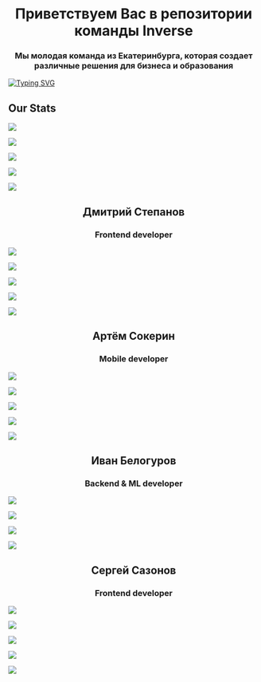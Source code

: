 <h1 align="center">Приветствуем Вас в репозитории команды Inverse</h1>
<h3 align="center">Мы молодая команда из Екатеринбурга, которая создает различные решения для бизнеса и образования</h3>


[![Typing SVG](https://readme-typing-svg.herokuapp.com?font=Fira+Code&weight=500&size=24&pause=1000&color=FF5A49&center=true&vCenter=true&width=435&lines=Inverse+roster)](https://git.io/typing-svg)

<h2>Our Stats</h2>

![](https://github-profile-summary-cards.vercel.app/api/cards/profile-details?username=InverseTeam&theme=solarized_dark)


![](https://github-profile-summary-cards.vercel.app/api/cards/most-commit-language?username=InverseTeam&theme=solarized_dark)


![](https://github-profile-summary-cards.vercel.app/api/cards/repos-per-language?username=InverseTeam&theme=solarized_dark)


![](https://github-profile-summary-cards.vercel.app/api/cards/stats?username=inverseteam&theme=solarized_dark)


![](https://github-profile-summary-cards.vercel.app/api/cards/productive-time?username=InverseTeam&theme=solarized_dark)
<h2 align="center">Дмитрий Степанов</h2>
<h3 align="center">Frontend developer</h3>

![](https://github-profile-summary-cards.vercel.app/api/cards/profile-details?username=mack1ch&theme=solarized_dark)


![](https://github-profile-summary-cards.vercel.app/api/cards/most-commit-language?username=mack1ch&theme=solarized_dark)


![](https://github-profile-summary-cards.vercel.app/api/cards/repos-per-language?username=mack1ch&theme=solarized_dark)


![](https://github-profile-summary-cards.vercel.app/api/cards/stats?username=mack1ch&theme=solarized_dark)


![](https://github-profile-summary-cards.vercel.app/api/cards/productive-time?username=mack1ch&theme=solarized_dark)

<h2 align="center">Артём Сокерин</h2>
<h3 align="center">Mobile developer</h3>

![](https://github-profile-summary-cards.vercel.app/api/cards/profile-details?username=RambleTOT&theme=solarized_dark)


![](https://github-profile-summary-cards.vercel.app/api/cards/most-commit-language?username=RambleTOT&theme=solarized_dark)


![](https://github-profile-summary-cards.vercel.app/api/cards/repos-per-language?username=RambleTOT&theme=solarized_dark)


![](https://github-profile-summary-cards.vercel.app/api/cards/stats?username=RambleTOT&theme=solarized_dark)


![](https://github-profile-summary-cards.vercel.app/api/cards/productive-time?username=RambleTOT&theme=solarized_dark)

<h2 align="center">Иван Белогуров</h2>
<h3 align="center">Backend & ML developer</h3>

![](https://github-profile-summary-cards.vercel.app/api/cards/profile-details?username=Hallteon&theme=solarized_dark)


![](https://github-profile-summary-cards.vercel.app/api/cards/most-commit-language?username=Hallteon&theme=solarized_dark)


![](https://github-profile-summary-cards.vercel.app/api/cards/repos-per-language?username=Hallteon&theme=solarized_dark)


![](https://github-profile-summary-cards.vercel.app/api/cards/stats?username=Hallteon&theme=solarized_dark)

<h2 align="center">Сергей Сазонов</h2>
<h3 align="center">Frontend developer</h3>

![](https://github-profile-summary-cards.vercel.app/api/cards/profile-details?username=OraPoulpe&theme=solarized_dark)


![](https://github-profile-summary-cards.vercel.app/api/cards/most-commit-language?username=OraPoulpe&theme=solarized_dark)


![](https://github-profile-summary-cards.vercel.app/api/cards/repos-per-language?username=OraPoulpe&theme=solarized_dark)


![](https://github-profile-summary-cards.vercel.app/api/cards/stats?username=OraPoulpe&theme=solarized_dark)


![](https://github-profile-summary-cards.vercel.app/api/cards/productive-time?username=OraPoulpe&theme=solarized_dark)
